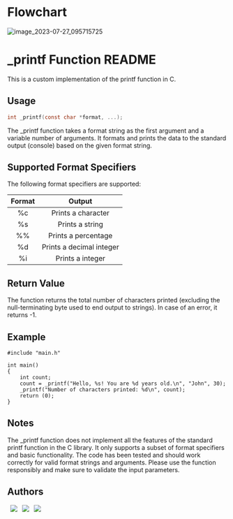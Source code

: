 <h1> Flowchart </h1>


![image_2023-07-27_095715725](https://github.com/Kiwizacxs/holbertonschool-printf/assets/124789249/d3261c0b-53bf-4818-ad9a-b025e8786dc4)


# _printf Function README

This is a custom implementation of the printf function in C.

## Usage

```c
int _printf(const char *format, ...);

```

The _printf function takes a format string as the first argument and a variable number of arguments.
It formats and prints the data to the standard output (console) based on the given format string.

## Supported Format Specifiers
The following format specifiers are supported:

<div align="center">

| **Format**|      **Output**     
|:---------:|:-------------------:
|     %c    | Prints a character  
|     %s    | Prints a string     
|     %%    | Prints a percentage 
|     %d    | Prints a decimal integer    
|     %i    | Prints a integer     

</div>

## Return Value
The function returns the total number of characters printed (excluding the null-terminating byte used to end output to strings).
In case of an error, it returns -1.

## Example

```
#include "main.h"

int main()
{
    int count;
    count = _printf("Hello, %s! You are %d years old.\n", "John", 30);
    _printf("Number of characters printed: %d\n", count);
    return (0);
}

```
## Notes

The _printf function does not implement all the features of the standard printf function in the C library.
It only supports a subset of format specifiers and basic functionality.
The code has been tested and should work correctly for valid format strings and arguments.
Please use the function responsibly and make sure to validate the input parameters.

## Authors 
&ensp;[<img src="https://img.shields.io/badge/acostanahuel-%23121011.svg?style=for-the-badge&logo=github&logoColor=white">](https://github.com/acostanahuel)
&ensp;[<img src="https://img.shields.io/badge/BrianDeLeon-%23121011.svg?style=for-the-badge&logo=github&logoColor=white">](https://github.com/Kiwizacxs)
&ensp;[<img src="https://img.shields.io/badge/DiegoPiñeyro-%23121011.svg?style=for-the-badge&logo=github&logoColor=white">](https://github.com/Diego29012)

